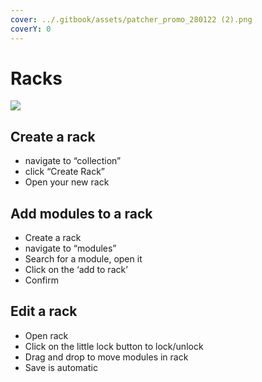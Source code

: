```yaml
---
cover: ../.gitbook/assets/patcher_promo_280122 (2).png
coverY: 0
---
```


# Racks

![](<../.gitbook/assets/patcher\_promo\_280122 (2) (Small).png>)

## Create a rack

* navigate to “collection”
* click “Create Rack”
* Open your new rack

## Add modules to a rack

* Create a rack
* navigate to “modules”
* Search for a module, open it
* Click on the ‘add to rack’
* Confirm

## Edit a rack

* Open rack
* Click on the little lock button to lock/unlock
* Drag and drop to move modules in rack
* Save is automatic
